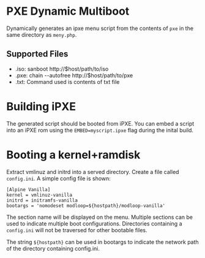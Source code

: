 # PXE Dynamic Multiboot
Dynamically generates an ipxe menu script from the contents of `pxe` in the same
directory as `meny.php`.

## Supported Files
* .iso: sanboot http://$host/path/to/iso
* .pxe: chain --autofree http://$host/path/to/pxe
* .txt: Command used is contents of txt file

# Building iPXE
The generated script should be booted from iPXE. You can embed a script into
an iPXE rom using the `EMBED=myscript.ipxe` flag during the inital build.

# Booting a kernel+ramdisk
Extract vmlinuz and initrd into a served directory. Create a file called `config.ini`.
A simple config file is shown:
```
[Alpine Vanilla]
kernel = vmlinuz-vanilla
initrd = initramfs-vanilla
bootargs = 'nomodeset modloop=${hostpath}/modloop-vanilla'
```
The section name will be displayed on the menu. Multiple sections can be used
to indicate multiple boot configurations. Directories containing a `config.ini`
will not be traversed for other bootable files.

The string `${hostpath}` can be used in bootargs to indicate the network
path of the directory containing config.ini.

